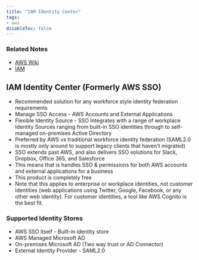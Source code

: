 ```yaml
---
title: "IAM Identity Center"
tags:
- aws
disableToc: false
---
```


### Related Notes
- [AWS Wiki](/notes/aws/aws-wiki.md)
- [IAM](/notes/aws/iam.md)

## IAM Identity Center (Formerly AWS SSO)
- Recommended solution for any workforce style identity federation requirements
- Manage SSO Access - AWS Accounts and External Applications
- Flexible Identity Source - SSO Integrates with a range of workplace Identity Sources ranging from built-in SSO identities through to self-managed on-premises Active Directory
- Preferred by AWS vs traditional workforce identity federation (SAML2.0 is mostly only around to support legacy clients that haven't migrated)
- SSO extends past AWS, and also delivers SSO solutions for Slack, Dropbox, Office 365, and Salesforce
- This means that is handles SSO & permissions for both AWS accounts and external applications for a business
- This product is completely free
- Note that this applies to enterprise or workplace identities, not customer identities (web applications using Twitter, Google, Facebook, or any other web identity). For customer identities, a tool like AWS Cognito is the best fit.

### Supported Identity Stores
- AWS SSO itself - Built-in identity store
- AWS Managed Microsoft AD
- On-premises Microsoft AD (Two way trust or AD Connector)
- External Identity Provider - SAML2.0